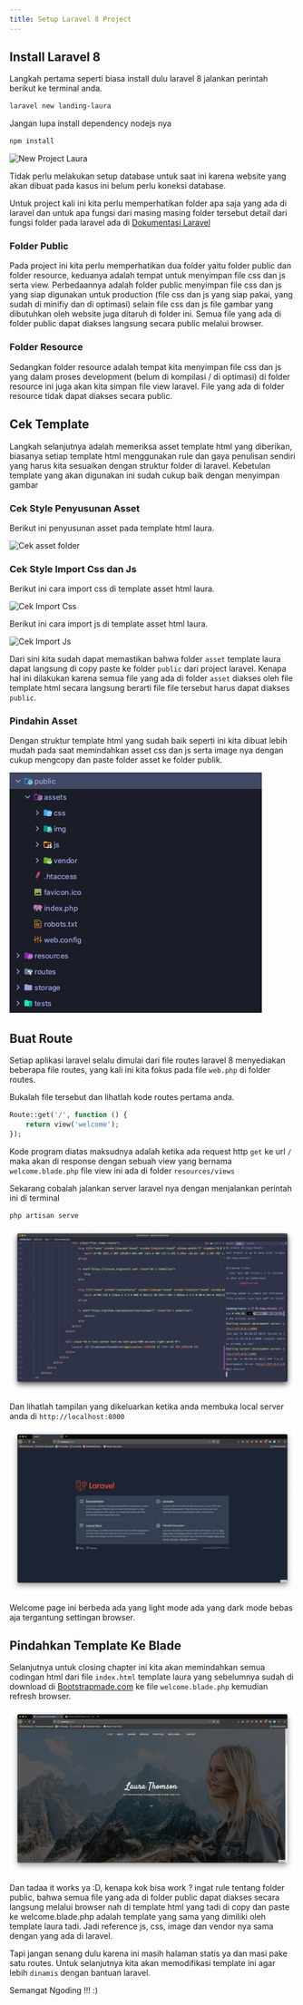 ```yaml
---
title: Setup Laravel 8 Project
---
```

## Install Laravel 8

Langkah pertama seperti biasa install dulu laravel 8 jalankan perintah berikut ke terminal anda.

```bash
laravel new landing-laura
``` 

Jangan lupa install dependency nodejs nya

```bash
npm install
``` 
![New Project Laura](/img/new-project-laura.png)

Tidak perlu melakukan setup database untuk saat ini karena website yang akan dibuat pada kasus ini belum perlu koneksi database.

Untuk project kali ini kita perlu memperhatikan folder apa saja yang ada di laravel dan untuk apa fungsi dari masing masing folder tersebut detail dari fungsi folder pada laravel ada di [Dokumentasi Laravel](https://laravel.com/docs/8.x/structure)

### Folder Public 

Pada project ini kita perlu memperhatikan dua folder yaitu folder public dan folder resource, keduanya adalah tempat untuk menyimpan file css dan js serta view. Perbedaannya adalah folder public menyimpan file css dan js yang siap digunakan untuk production (file css dan js yang siap pakai, yang sudah di minifiy dan di optimasi) selain file css dan js file gambar yang dibutuhkan oleh website juga ditaruh di folder ini. Semua file yang ada di folder public dapat diakses langsung secara public melalui browser.

### Folder Resource

Sedangkan folder resource adalah tempat kita menyimpan file css dan js yang dalam proses development (belum di kompilasi / di optimasi) di folder resource ini juga akan kita simpan file view laravel. File yang ada di folder resource tidak dapat diakses secara public.

## Cek Template

Langkah selanjutnya adalah memeriksa asset template html yang diberikan, biasanya setiap template html menggunakan rule dan gaya penulisan sendiri yang harus kita sesuaikan dengan struktur folder di laravel. Kebetulan template yang akan digunakan ini sudah cukup baik dengan menyimpan gambar 

### Cek Style Penyusunan Asset
Berikut ini penyusunan asset pada template html laura.

![Cek asset folder](/img/cek-asset-folder.png)

### Cek Style Import Css dan Js
Berikut ini cara import css di template asset html laura.

![Cek Import Css](/img/cek-import-asset-css.png)

Berikut ini cara import js di template asset html laura.

![Cek Import Js](/img/cek-import-asset-js.png)

Dari sini kita sudah dapat memastikan bahwa folder `asset` template laura dapat langsung di copy paste ke folder `public` dari project laravel. Kenapa hal ini dilakukan karena semua file yang ada di folder `asset` diakses oleh file template html secara langsung berarti file file tersebut harus dapat diakses `public`.

### Pindahin Asset

Dengan struktur template html yang sudah baik seperti ini kita dibuat lebih mudah pada saat memindahkan asset css dan js serta image nya dengan cukup mengcopy dan paste folder asset ke folder publik.

![Copas Asset Folder](../static/img/copas-asset-folder.png)

## Buat Route

Setiap aplikasi laravel selalu dimulai dari file routes laravel 8 menyediakan beberapa file routes, yang kali ini kita fokus pada file `web.php` di folder routes.

Bukalah file tersebut dan lihatlah kode routes pertama anda.

```php
Route::get('/', function () {
    return view('welcome');
});
```

Kode program diatas maksudnya adalah ketika ada request http `get` ke url `/` maka akan di response dengan sebuah view yang bernama `welcome.blade.php` file view ini ada di folder `resources/views`

Sekarang cobalah jalankan server laravel nya dengan menjalankan perintah ini di terminal

```bash
php artisan serve
```

![artisan serve](../static/img/artisan-serve.png)

Dan lihatlah tampilan yang dikeluarkan ketika anda membuka local server anda di `http://localhost:8000`

![hasil web](../static/img/welcome-page.png)

Welcome page ini berbeda ada yang light mode ada yang dark mode bebas aja tergantung settingan browser.

## Pindahkan Template Ke Blade

Selanjutnya untuk closing chapter ini kita akan memindahkan semua codingan html dari file `index.html` template laura yang sebelumnya sudah di download di [Bootstrapmade.com](https://bootstrapmade.com/laura-free-creative-bootstrap-theme/) ke file `welcome.blade.php` kemudian refresh browser.

![Hasil baru](../static/img/result-web.png)

Dan tadaa it works ya :D, kenapa kok bisa work ? ingat rule tentang folder public, bahwa semua file yang ada di folder public dapat diakses secara langsung melalui browser nah di template html yang tadi di copy dan paste ke welcome.blade.php adalah template yang sama yang dimiliki oleh template laura tadi. Jadi reference js, css, image dan vendor nya sama dengan yang ada di laravel.

Tapi jangan senang dulu karena ini masih halaman statis ya dan masi pake satu routes. Untuk selanjutnya kita akan memodifikasi template ini agar lebih `dinamis` dengan bantuan laravel.

Semangat Ngoding !!! :)


